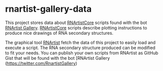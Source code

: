 # rnartist-gallery-data

This project stores data about [RNArtistCore](https://github.com/fjossinet/RNArtistCore) scripts found with the bot [RNArtist Gallery](https://twitter.com/RnartistGallery). [RNArtistCore](https://github.com/fjossinet/RNArtistCore) scripts describe plotting instructions to produce nice drawings of RNA secondary structures.

The graphical tool [RNArtist](https://github.com/fjossinet/RNArtist) fetch the data of this project to easily load and execute a script. The RNA secondary structure produced can be modified to fit your needs. You can publish your own scripts from RNArtist as GitHub Gist that will be found with the bot [RNArtist Gallery (https://twitter.com/RnartistGallery)
